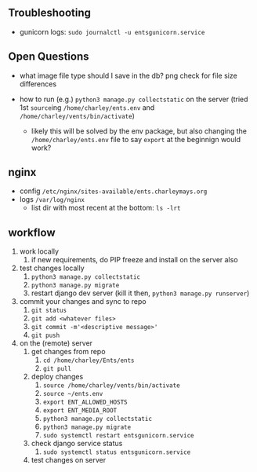 ## Troubleshooting
* gunicorn logs: `sudo journalctl -u entsgunicorn.service`

## Open Questions

* what image file type should I save in the db? png   check for file size differences

* how to run (e.g.) `python3 manage.py collectstatic` on the server (tried 1st `source`ing `/home/charley/ents.env` and `/home/charley/vents/bin/activate`)
    * likely this will be solved by the env package, but also changing the `/home/charley/ents.env` file to say `export` at the beginnign would work?


## nginx 
* config `/etc/nginx/sites-available/ents.charleymays.org`
* logs `/var/log/nginx`
    * list dir with most recent at the bottom: `ls -lrt` 

## workflow
1. work locally
    1. if new requirements, do PIP freeze and install on the server also
1. test changes locally
    1. `python3 manage.py collectstatic`
    1. `python3 manage.py migrate`
    1. restart django dev server (kill it then, `python3 manage.py runserver`)
1. commit your changes and sync to repo
    1. `git status`
    1. `git add <whatever files>`
    1. `git commit -m'<descriptive message>'`
    1. `git push`
1. on the (remote) server
    1. get changes from repo
        1. `cd /home/charley/Ents/ents`
        1. `git pull`
    1. deploy changes
        1. `source /home/charley/vents/bin/activate`
        1. `source ~/ents.env`
        1. `export ENT_ALLOWED_HOSTS`
        1. `export ENT_MEDIA_ROOT`
        1. `python3 manage.py collectstatic`
        1. `python3 manage.py migrate`
        1. `sudo systemctl restart entsgunicorn.service`
    1. check django service status
        1. `sudo systemctl status entsgunicorn.service`
    1. test changes on server
